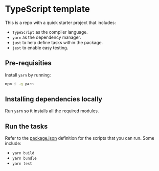 # TypeScript template

This is a repo with a quick starter project that includes:

- `TypeScript` as the compiler language.
- `yarn` as the dependency manager.
- `just` to help define tasks within the package.
- `jest` to enable easy testing.

## Pre-requisities

Install `yarn` by running:

```bash
npm i -g yarn
```

## Installing dependencies locally

Run `yarn` so it installs all the required modules.

## Run the tasks

Refer to the [package.json](./package.json) definition for the scripts that you can run. Some include:

- `yarn build`
- `yarn bundle`
- `yarn test`
